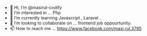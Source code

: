 - 👋 Hi, I’m @masirul-codify
- 👀 I’m interested in ... Php 
- 🌱 I’m currently learning  Javascript , Laravel .
- 💞️ I’m looking to collaborate on ... frontend job oppourtunity.
- 📫 How to reach me ... https://www.facebook.com/masi.rul.3785

<!---
masirul-codify/masirul-codify is a ✨ special ✨ repository because its `README.md` (this file) appears on your GitHub profile.
You can click the Preview link to take a look at your changes.
--->
